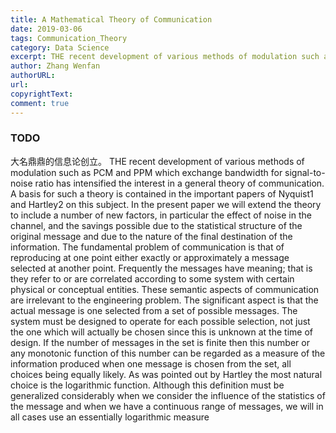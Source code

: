 ```yaml
---
title: A Mathematical Theory of Communication
date: 2019-03-06
tags: Communication_Theory
category: Data Science
excerpt: THE recent development of various methods of modulation such as PCM and PPM which exchange bandwidth for signal-to-noise ratio has intensified the interest in a general theory of communication. A basis for such a theory is contained in the important papers of Nyquist1 and Hartley2 on this subject. In the present paper we will extend the theory to include a number of new factors, in particular the effect of noise in the channel, and the savings possible due to the statistical structure of the original message and due to the nature of the final destination of the information.
author: Zhang Wenfan
authorURL: 
url: 
copyrightText: 
comment: true
---
```

### TODO
大名鼎鼎的信息论创立。
THE recent development of various methods of modulation such as PCM and PPM which exchange
bandwidth for signal-to-noise ratio has intensified the interest in a general theory of communication. A
basis for such a theory is contained in the important papers of Nyquist1 and Hartley2 on this subject. In the
present paper we will extend the theory to include a number of new factors, in particular the effect of noise
in the channel, and the savings possible due to the statistical structure of the original message and due to the
nature of the final destination of the information.
The fundamental problem of communication is that of reproducing at one point either exactly or approximately a message selected at another point. Frequently the messages have meaning; that is they refer
to or are correlated according to some system with certain physical or conceptual entities. These semantic
aspects of communication are irrelevant to the engineering problem. The significant aspect is that the actual
message is one selected from a set of possible messages. The system must be designed to operate for each
possible selection, not just the one which will actually be chosen since this is unknown at the time of design.
If the number of messages in the set is finite then this number or any monotonic function of this number
can be regarded as a measure of the information produced when one message is chosen from the set, all
choices being equally likely. As was pointed out by Hartley the most natural choice is the logarithmic
function. Although this definition must be generalized considerably when we consider the influence of the
statistics of the message and when we have a continuous range of messages, we will in all cases use an
essentially logarithmic measure
